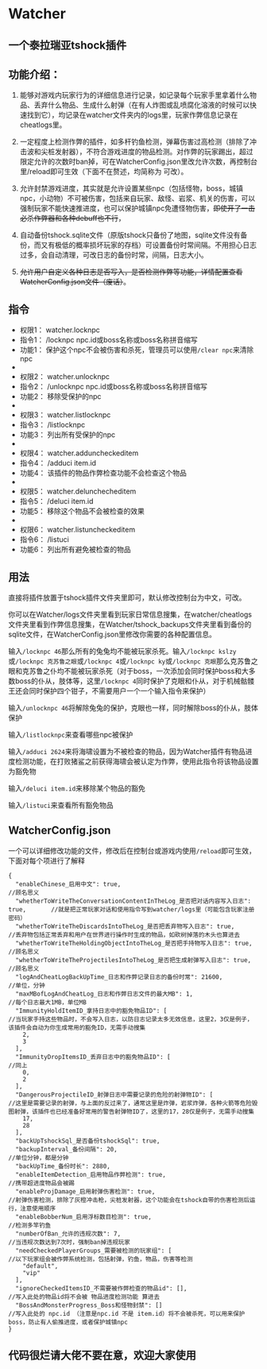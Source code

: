# Watcher
## 一个泰拉瑞亚tshock插件

## 功能介绍：

1. 能够对游戏内玩家行为的详细信息进行记录，如记录每个玩家手里拿着什么物品、丢弃什么物品、生成什么射弹（在有人炸图或乱喷腐化溶液的时候可以快速找到它），均记录在watcher文件夹内的logs里，玩家作弊信息记录在cheatlogs里。

2. 一定程度上检测作弊的插件，如多杆钓鱼检测，弹幕伤害过高检测（排除了冲击波和尖桩发射器），不符合游戏进度的物品检测。对作弊的玩家踢出，超过限定允许的次数时ban掉，可在WatcherConfig.json里改允许次数，再控制台里/reload即可生效（下面不在赘述，均简称为 可改）。

3. 允许封禁游戏进度，其实就是允许设置某些npc（包括怪物，boss，城镇npc，小动物）不可被伤害，包括来自玩家、敌怪、岩浆、机关的伤害，可以强制玩家不能快速推进度，也可以保护城镇npc免遭怪物伤害，~~即使开了一击必杀作弊器和各种debuff也不行~~，

4. 自动备份tshock.sqlite文件（原版tshock只备份了地图，sqlite文件没有备份，而又有极低的概率损坏玩家的存档）可设置备份时常间隔。不用担心日志过多，会自动清理，可改日志的备份时常，间隔，日志大小。

5. ~~允许用户自定义各种日志是否写入，是否检测作弊等功能，详情配置查看WatcherConfig.json文件（废话）~~。

## 指令

- 权限1： watcher.locknpc
- 指令1： /locknpc npc.id或boss名称或boss名称拼音缩写
- 功能1： 保护这个npc不会被伤害和杀死，管理员可以使用`/clear npc`来清除npc
-
- 权限2： watcher.unlocknpc
- 指令2： /unlocknpc npc.id或boss名称或boss名称拼音缩写
- 功能2： 移除受保护的npc
-
- 权限3： watcher.listlocknpc
- 指令3： /listlocknpc
- 功能3： 列出所有受保护的npc
-
- 权限4： watcher.adduncheckeditem
- 指令4： /adduci item.id
- 功能4： 该插件的物品作弊检查功能不会检查这个物品
-
- 权限5： watcher.delunchecheditem
- 指令5： /deluci item.id
- 功能5： 移除这个物品不会被检查的效果
-
- 权限6： watcher.listuncheckeditem
- 指令6： /listuci
- 功能6： 列出所有避免被检查的物品

## 用法
直接将插件放置于tshock插件文件夹里即可，默认修改控制台为中文，可改。

你可以在Watcher/logs文件夹里看到玩家日常信息搜集，在watcher/cheatlogs文件夹里看到作弊信息搜集，在Watcher/tshock_backups文件夹里看到备份的sqlite文件，在WatcherConfig.json里修改你需要的各种配置信息。

输入`/locknpc 46`那么所有的兔兔均不能被玩家杀死。输入`/locknpc kslzy`或`/locknpc 克苏鲁之眼`或`/locknpc 4`或`/locknpc ky`或`/locknpc 克眼`那么克苏鲁之眼和克苏鲁之仆均不能被玩家杀死（对于boss，一次添加会同时保护boss和大多数boss的仆从，肢体等，这里`/locknpc 4`同时保护了克眼和仆从，对于机械骷髅王还会同时保护四个钳子，不需要用户一个一个输入指令来保护）

输入`/unlocknpc 46`将解除兔兔的保护，克眼也一样，同时解除boss的仆从，肢体保护

输入`/listlocknpc`来查看哪些npc被保护

输入`/adduci 2624`来将海啸设置为不被检查的物品，因为Watcher插件有物品进度检测功能，在打败猪鲨之前获得海啸会被认定为作弊，使用此指令将该物品设置为豁免物

输入`/deluci item.id`来移除某个物品的豁免

输入`/listuci`来查看所有豁免物品

## WatcherConfig.json

一个可以详细修改功能的文件，修改后在控制台或游戏内使用`/reload`即可生效，下面对每个项进行了解释

```
{
  "enableChinese_启用中文": true,                                                    //顾名思义
  "whetherToWriteTheConversationContentInTheLog_是否把对话内容写入日志": true,       //就是把正常玩家对话和使用指令写到watcher/logs里（可能包含玩家注册密码）
  "whetherToWriteTheDiscardsIntoTheLog_是否把丢弃物写入日志": true,                  //丢弃物包括正常丢弃和用户在世界进行操作时生成的物品，如砍树掉落的木头也算进去
  "whetherToWriteTheHoldingObjectIntoTheLog_是否把手持物写入日志": true,             //顾名思义
  "whetherToWriteTheProjectilesIntoTheLog_是否把生成射弹写入日志": true,             //顾名思义
  "logAndCheatLogBackUpTime_日志和作弊记录日志的备份时常": 21600,                    //单位，分钟
  "maxMBofLogAndCheatLog_日志和作弊日志文件的最大MB": 1,                             //每个日志最大1MB，单位MB
  "ImmunityHoldItemID_拿持日志中的豁免物品ID": [                                     //当玩家手持这些物品时，不会写入日志，以防日志记录太多无效信息，这里2，3仅是例子，该插件会自动为你生成常用的豁免ID，无需手动搜集
    2,
    3
  ],
  "ImmunityDropItemsID_丢弃日志中的豁免物品ID": [                                    //同上
    0,
    2
  ],
  "DangerousProjectileID_射弹日志中需要记录的危险的射弹物ID": [                      //这里是需要记录的射弹，与上面的反过来了，通常这里是炸弹，岩浆炸弹，各种火箭等危险毁图射弹，该插件也已经准备好常用的警告射弹物ID了，这里的17，28仅是例子，无需手动搜集
    17,
    28
  ],
  "backUpTshockSql_是否备份tshockSql": true,
  "backupInterval_备份间隔": 20,                                                    //单位分钟，都是分钟
  "backUpTime_备份时长": 2880,
  "enableItemDetection_启用物品作弊检测": true,                                     //携带超进度物品会被踢
  "enableProjDamage_启用射弹伤害检测": true,                                        //射弹伤害检测，排除了灰橙冲击枪，尖桩发射器，这个功能会在tshock自带的伤害检测后运行，注意使用顺序
  "enableBobberNum_启用浮标数目检测": true,                                         //检测多竿钓鱼
  "numberOfBan_允许的违规次数": 7,                                                  //当违规次数达到7次时，强制ban掉违规玩家
  "needCheckedPlayerGroups_需要被检测的玩家组": [                                   //以下玩家组会被作弊系统检测，包括射弹，钓鱼，物品，伤害等检测
    "default",
    "vip"
  ],
  "ignoreCheckedItemsID_不需要被作弊检查的物品id": [],                              //写入此处的物品id将不会被 物品进度检测功能 算进去
  "BossAndMonsterProgress_Boss和怪物封禁": []                                       //写入此处的 npc.id （注意是npc.id 不是 item.id）将不会被杀死，可以用来保护boss，防止有人偷推进度，或者保护城镇npc
}
```

## 代码很烂请大佬不要在意，欢迎大家使用
